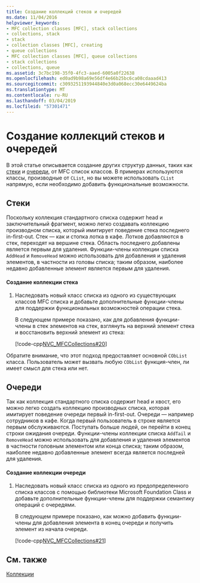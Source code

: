 ```yaml
---
title: Создание коллекций стеков и очередей
ms.date: 11/04/2016
helpviewer_keywords:
- MFC collection classes [MFC], stack collections
- collections, stack
- stack
- collection classes [MFC], creating
- queue collections
- MFC collection classes [MFC], queue collections
- stack collections
- collections, queue
ms.assetid: 3c7bc198-35f0-4fc3-aaed-6005a0f22638
ms.openlocfilehash: ed0ad9b98a69e56df4e66b25bc6ca08cdaaad413
ms.sourcegitcommit: c3093251193944840e3d0a068ecc30e6449624ba
ms.translationtype: MT
ms.contentlocale: ru-RU
ms.lasthandoff: 03/04/2019
ms.locfileid: "57301471"
---
```

# <a name="creating-stack-and-queue-collections"></a>Создание коллекций стеков и очередей

В этой статье описывается создание других структур данных, таких как [стеки](#_core_stacks) и [очереди](#_core_queues), от MFC список классов. В примерах используются классы, производные от `CList`, но вы можете использовать `CList` напрямую, если необходимо добавить функциональные возможности.

##  <a name="_core_stacks"></a> Стеки

Поскольку коллекция стандартного списка содержит head и заключительный фрагмент, можно легко создавать коллекцию производном списка, который имитирует поведение стека последнего in-first-out. Стек — как и стопка лотка в кафе. Лотков добавляются в стек, переходят на вершине стека. Область последнего добавлены является первым для удаления. Функции-члены коллекции списка `AddHead` и `RemoveHead` можно использовать для добавления и удаления элементов, в частности из головы списка; таким образом, наиболее недавно добавленные элемент является первым для удаления.

#### <a name="to-create-a-stack-collection"></a>Создание коллекции стека

1. Наследовать новый класс списка из одного из существующих классов MFC списка и добавьте дополнительные функции-члены для поддержки функциональных возможностей операции стека.

   В следующем примере показано, как для добавления функции-члены в стек элементов на стек, взглянуть на верхний элемент стека и восстановить верхний элемент из стека:

   [!code-cpp[NVC_MFCCollections#20](../mfc/codesnippet/cpp/creating-stack-and-queue-collections_1.h)]

Обратите внимание, что этот подход предоставляет основной `CObList` класса. Пользователь может вызвать любую `CObList` функция-член, ли имеет смысл для стека или нет.

##  <a name="_core_queues"></a> Очереди

Так как коллекция стандартного списка содержит head и хвост, его можно легко создать коллекцию производных списка, которая имитирует поведение очереди первый in-first-out. Очереди — например сотрудников в кафе. Когда первый пользователь в строке является первым обслуживаются. Поступать больше людей, он перейти в конец строки ожидания очереди. Функции-члены коллекции списка `AddTail` и `RemoveHead` можно использовать для добавления и удаления элементов в частности головным элементом или конца списка; таким образом, наиболее недавно добавленные элемент всегда является последней для удаления.

#### <a name="to-create-a-queue-collection"></a>Создание коллекции очереди

1. Наследовать новый класс списка из одного из предопределенного списка классов с помощью библиотеки Microsoft Foundation Class и добавьте дополнительные функции-члены для поддержки семантику операций с очередями.

   В следующем примере показано, как можно добавить функции-члены для добавления элемента в конец очереди и получить элемент из начала очереди.

   [!code-cpp[NVC_MFCCollections#21](../mfc/codesnippet/cpp/creating-stack-and-queue-collections_2.h)]

## <a name="see-also"></a>См. также

[Коллекции](../mfc/collections.md)
